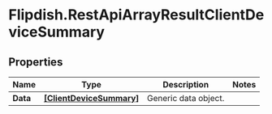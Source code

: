 # Flipdish.RestApiArrayResultClientDeviceSummary

## Properties
Name | Type | Description | Notes
------------ | ------------- | ------------- | -------------
**Data** | [**[ClientDeviceSummary]**](ClientDeviceSummary.md) | Generic data object. | 



